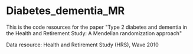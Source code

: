 # Diabetes_dementia_MR
This is the code resources for the paper "Type 2 diabetes and dementia in the Health and Retirement Study: A Mendelian randomization approach"

Data resource: Health and Retirement Study (HRS), Wave 2010
